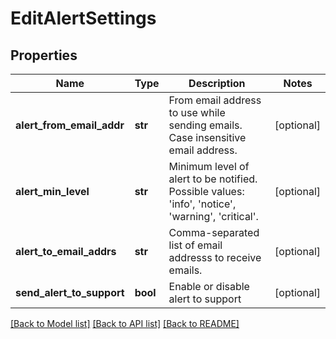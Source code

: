 # EditAlertSettings

## Properties
Name | Type | Description | Notes
------------ | ------------- | ------------- | -------------
**alert_from_email_addr** | **str** | From email address to use while sending emails. Case insensitive email address. | [optional] 
**alert_min_level** | **str** | Minimum level of alert to be notified. Possible values: &#39;info&#39;, &#39;notice&#39;, &#39;warning&#39;, &#39;critical&#39;. | [optional] 
**alert_to_email_addrs** | **str** | Comma-separated list of email addresss to receive emails. | [optional] 
**send_alert_to_support** | **bool** | Enable or disable alert to support | [optional] 

[[Back to Model list]](../README.md#documentation-for-models) [[Back to API list]](../README.md#documentation-for-api-endpoints) [[Back to README]](../README.md)


